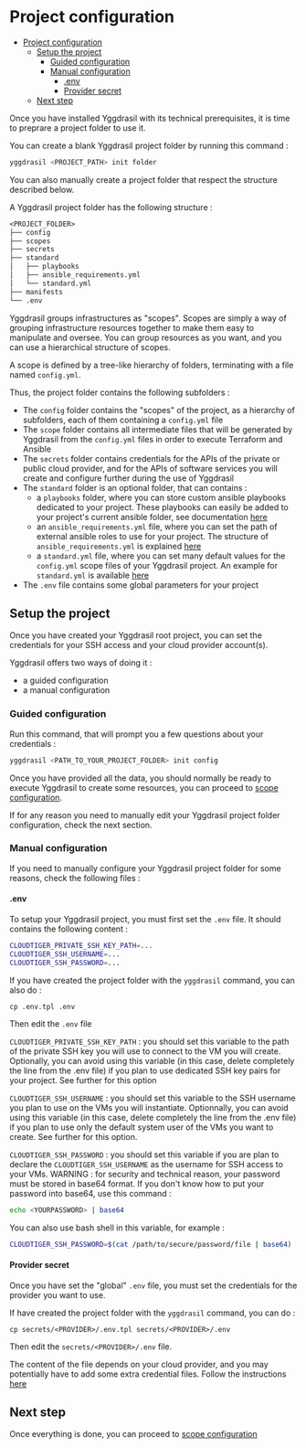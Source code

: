 # Project configuration

- [Project configuration](#project-configuration)
	- [Setup the project](#setup-the-project)
		- [Guided configuration](#guided-configuration)
		- [Manual configuration](#manual-configuration)
			- [.env](#env)
			- [Provider secret](#provider-secret)
	- [Next step](#next-step)

Once you have installed Yggdrasil with its technical prerequisites, it is time to preprare a project folder to use it.

You can create a blank Yggdrasil project folder by running this command :

```bash
yggdrasil <PROJECT_PATH> init folder
```

You can also manually create a project folder that respect the structure described below.

A Yggdrasil project folder has the following structure :

```txt
<PROJECT_FOLDER>
├── config
├── scopes
├── secrets
├── standard
│   ├── playbooks
│   ├── ansible_requirements.yml
│   └── standard.yml
├── manifests
└── .env
```

Yggdrasil groups infrastructures as "scopes". Scopes are simply a way of grouping infrastructure resources together to make them easy to manipulate and oversee. You can group resources as you want, and you can use a hierarchical structure of scopes.

A scope is defined by a tree-like hierarchy of folders, terminating with a file named `config.yml`.

Thus, the project folder contains the following subfolders :

- The `config` folder contains the "scopes" of the project, as a hierarchy of subfolders, each of them containing a `config.yml` file
- The `scope` folder contains all intermediate files that will be generated by Yggdrasil from the `config.yml` files in order to execute Terraform and Ansible
- The `secrets` folder contains credentials for the APIs of the private or public cloud provider, and for the APIs of software services you will create and configure further during the use of Yggdrasil
- The `standard` folder is an optional folder, that can contains :
  - a `playbooks` folder, where you can store custom ansible playbooks dedicated to your project. These playbooks can easily be added to your project's current ansible folder, see documentation [here](./commands.md)
  - an `ansible_requirements.yml` file, where you can set the path of external ansible roles to use for your project. The structure of `ansible_requirements.yml` is explained [here](./commands.md)
  - a `standard.yml` file, where you can set many default values for the `config.yml` scope files of your Yggdrasil project. An example for `standard.yml` is available [here](../yggdrasil/libraries/internal/gitops/standard/standard.yml)
- The `.env` file contains some global parameters for your project

## Setup the project

Once you have created your Yggdrasil root project, you can set the credentials for your SSH access and your cloud provider account(s).

Yggdrasil offers two ways of doing it :

- a guided configuration
- a manual configuration

### Guided configuration

Run this command, that will prompt you a few questions about your credentials :

```bash
yggdrasil <PATH_TO_YOUR_PROJECT_FOLDER> init config
```

Once you have provided all the data, you should normally be ready to execute Yggdrasil to create some resources, you can proceed to [scope configuration](scope_configuration.md).

If for any reason you need to manually edit your Yggdrasil project folder configuration, check the next section.

### Manual configuration

If you need to manually configure your Yggdrasil project folder for some reasons, check the following files :

#### .env

To setup your Yggdrasil project, you must first set the `.env` file. It should contains the following content :

```bash
CLOUDTIGER_PRIVATE_SSH_KEY_PATH=...
CLOUDTIGER_SSH_USERNAME=...
CLOUDTIGER_SSH_PASSWORD=...
```

If you have created the project folder with the `yggdrasil` command, you can also do :

```
cp .env.tpl .env
```

Then edit the `.env` file

`CLOUDTIGER_PRIVATE_SSH_KEY_PATH` : you should set this variable to the path of the private SSH key you will use to connect to the VM you will create. Optionally, you can avoid using this variable (in this case, delete completely the line from the .env file) if you plan to use dedicated SSH key pairs for your project. See further for this option

`CLOUDTIGER_SSH_USERNAME` : you should set this variable to the SSH username you plan to use on the VMs you will instantiate. Optionnally, you can avoid using this variable (in this case, delete completely the line from the .env file) if you plan to use only the default system user of the VMs you want to create. See further for this option.

`CLOUDTIGER_SSH_PASSWORD` : you should set this variable if you are plan to declare the `CLOUDTIGER_SSH_USERNAME` as the username for SSH access to your VMs. WARNING : for security and technical reason, your password must be stored in base64 format. If you don't know how to put your password into base64, use this command :

```bash
echo <YOURPASSWORD> | base64
```

You can also use bash shell in this variable, for example :

```bash
CLOUDTIGER_SSH_PASSWORD=$(cat /path/to/secure/password/file | base64)
```

#### Provider secret

Once you have set the "global" `.env` file, you must set the credentials for the provider you want to use.

If have created the project folder with the `yggdrasil` command, you can do :

```
cp secrets/<PROVIDER>/.env.tpl secrets/<PROVIDER>/.env
```

Then edit the `secrets/<PROVIDER>/.env` file.

The content of the file depends on your cloud provider, and you may potentially have to add some extra credential files. Follow the instructions [here](prerequisites_cloud_credentials.md)

## Next step

Once everything is done, you can proceed to [scope configuration](scope_configuration.md)